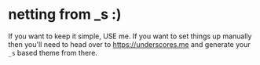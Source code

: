 netting from _s :)
===

If you want to keep it simple, USE me. If you want to set things up manually then you'll need to head over to https://underscores.me and generate your `_s` based theme from there.